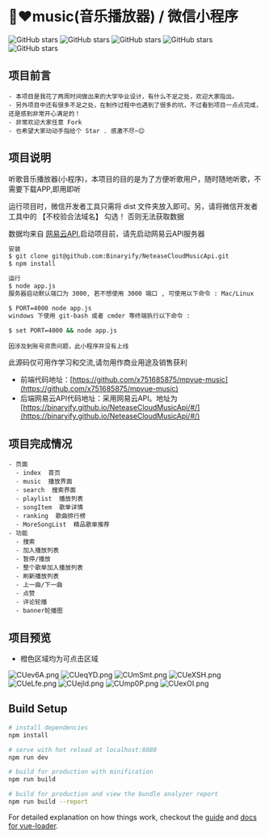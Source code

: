 
# 🎵♥music(音乐播放器) / 微信小程序

![GitHub stars](https://img.shields.io/badge/Webpack-4.1.0-blue.svg)
![GitHub stars](https://img.shields.io/badge/mpvue-1.0.9-yellow.svg)
![GitHub stars](https://img.shields.io/badge/flyio-0.5.4-orange.svg)
![GitHub stars](https://img.shields.io/badge/node-v8.9.3-green.svg)
![GitHub stars](https://img.shields.io/badge/npm-5.8.0-brightgreen.svg)


## 项目前言

    - 本项目是我花了两周时间做出来的大学毕业设计，有什么不足之处，欢迎大家指出。 
    - 另外项目中还有很多不足之处，在制作过程中也遇到了很多的坑，不过看到项目一点点完成，还是感到非常开心满足的！
    - 非常欢迎大家任意 Fork 
    - 也希望大家动动手指给个 Star . 感激不尽~😊

## 项目说明

听歌音乐播放器(小程序)，本项目的目的是为了方便听歌用户，随时随地听歌，不需要下载APP,即用即听

运行项目时，微信开发者工具只需将 dist 文件夹放入即可。另，请将微信开发者工具中的 【不校验合法域名】 勾选！ 否则无法获取数据

数据均来自 [网易云API](https://binaryify.github.io/NeteaseCloudMusicApi/#/),启动项目前，请先启动网易云API服务器

``` bash
安装
$ git clone git@github.com:Binaryify/NeteaseCloudMusicApi.git
$ npm install

运行
$ node app.js
服务器启动默认端口为 3000, 若不想使用 3000 端口 , 可使用以下命令 : Mac/Linux

$ PORT=4000 node app.js
windows 下使用 git-bash 或者 cmder 等终端执行以下命令 :

$ set PORT=4000 && node app.js


```

`因涉及到账号资质问题，此小程序并没有上线`

此源码仅可用作学习和交流,请勿用作商业用途及销售获利


- 前端代码地址：[https://github.com/x751685875/mpvue-music](https://github.com/x751685875/mpvue-music)
- 后端网易云API代码地址：采用网易云API。地址为 [https://binaryify.github.io/NeteaseCloudMusicApi/#/](https://binaryify.github.io/NeteaseCloudMusicApi/#/)


## 项目完成情况
    - 页面
      - index  首页
      - music  播放界面
      - search  搜索界面
      - playlist  播放列表
      - songItem  歌单详情
      - ranking  歌曲排行榜
      - MoreSongList  精品歌单推荐
    - 功能
      - 搜索
      - 加入播放列表
      - 暂停/播放
      - 整个歌单加入播放列表
      - 刷新播放列表
      - 上一曲/下一曲
      - 点赞
      - 评论轮播
      - banner轮播图

## 项目预览

  - 橙色区域均为可点击区域

![CUev6A.png](https://s1.ax1x.com/2018/05/06/CUev6A.png)
![CUeqYD.png](https://s1.ax1x.com/2018/05/06/CUeqYD.png)
![CUmSmt.png](https://s1.ax1x.com/2018/05/06/CUmSmt.png)
![CUeXSH.png](https://s1.ax1x.com/2018/05/06/CUeXSH.png)
![CUeLfe.png](https://s1.ax1x.com/2018/05/06/CUeLfe.png)
![CUejld.png](https://s1.ax1x.com/2018/05/06/CUejld.png)
![CUmp0P.png](https://s1.ax1x.com/2018/05/06/CUmp0P.png)
![CUexOI.png](https://s1.ax1x.com/2018/05/06/CUexOI.png)


## Build Setup

``` bash
# install dependencies
npm install

# serve with hot reload at localhost:8080
npm run dev

# build for production with minification
npm run build

# build for production and view the bundle analyzer report
npm run build --report
```

For detailed explanation on how things work, checkout the [guide](http://vuejs-templates.github.io/webpack/) and [docs for vue-loader](http://vuejs.github.io/vue-loader).
